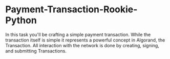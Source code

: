 # Payment-Transaction-Rookie-Python

In this task you'll be crafting a simple payment transaction. While the transaction itself is simple it represents a powerful concept in Algorand, the Transaction.
All interaction with the network is done by creating, signing, and submitting Transactions.
